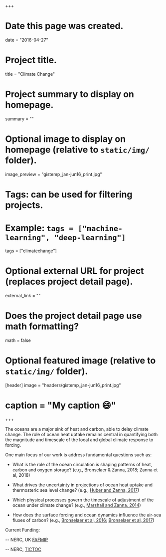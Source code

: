 +++
# Date this page was created.
date = "2016-04-27"

# Project title.
title = "Climate Change"

# Project summary to display on homepage.
summary = ""

# Optional image to display on homepage (relative to `static/img/` folder).
image_preview = "gistemp_jan-jun16_print.jpg"

# Tags: can be used for filtering projects.
# Example: `tags = ["machine-learning", "deep-learning"]`
tags = ["climatechange"]

# Optional external URL for project (replaces project detail page).
external_link = ""

# Does the project detail page use math formatting?
math = false

# Optional featured image (relative to `static/img/` folder).
[header]
image = "headers/gistemp_jan-jun16_print.jpg"
# caption = "My caption :smile:"

+++

The oceans are a major sink of heat and carbon, able to delay climate change. The role of ocean heat uptake remains central in quantifying both the magnitude and timescale of the local and global climate response to forcing.

One main focus of our work is address fundamental questions such as:

- What is the role of the ocean circulation is shaping patterns of heat, carbon and oxygen storage? (e.g., Bronselaer & Zanna, 2018; Zanna et al, 2018)

- What drives the uncertainty in projections of ocean heat uptake and thermosteric sea level change? (e.g., [Huber and Zanna, 2017](https://laurezanna.github.io/publication/huber-zanna-2017/))

- Which physical processes govern the timescale of adjustment of the  ocean under climate change? (e.g., [Marshall and Zanna, 2014](https://laurezanna.github.io/files/pdf/Marshall-Zanna-2014.pdf)) 

- How does the surface forcing and ocean dynamics influence the air-sea fluxes of carbon? (e.g., [Bronselaer et al, 2016](https://laurezanna.github.io/files/pdf/Bronselaer_et_al-2016.pdf); [Bronselaer et al, 2017](https://laurezanna.github.io/files/pdf/Bronselaer-et-al-2018.pdf)) 

Current Funding:

-- NERC, UK [FAFMIP](http://gtr.rcuk.ac.uk/projects?ref=NE%2FR000727%2F1)

-- NERC, [TICTOC](http://gtr.rcuk.ac.uk/projects?ref=NE%2FP019218%2F1)

